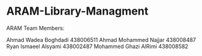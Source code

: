 # ARAM-Library-Managment

ARAM Team Members:

Ahmad Wadea Boghdadi          438006511
Ahmad Mohammed Najjar       438008487
Ryan Ismaeel Alsyami               438002487
Mohammed Ghazi AlRimi        438008582   
